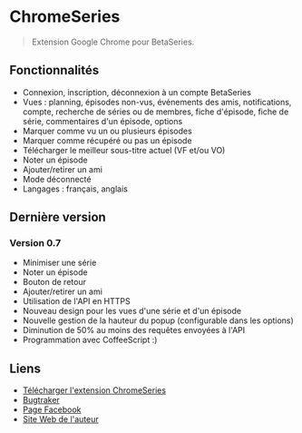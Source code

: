 ChromeSeries
============

> Extension Google Chrome pour BetaSeries.

Fonctionnalités
---------------

* Connexion, inscription, déconnexion à un compte BetaSeries
* Vues : planning, épisodes non-vus, événements des amis, notifications, compte, recherche de séries ou de membres, fiche d'épisode, fiche de série, commentaires d'un épisode, options
* Marquer comme vu un ou plusieurs épisodes
* Marquer comme récupéré ou pas un épisode
* Télécharger le meilleur sous-titre actuel (VF et/ou VO)
* Noter un épisode
* Ajouter/retirer un ami
* Mode déconnecté
* Langages : français, anglais

Dernière version
----------------

### Version 0.7
* Minimiser une série
* Noter un épisode
* Bouton de retour
* Ajouter/retirer un ami
* Utilisation de l'API en HTTPS
* Nouveau design pour les vues d'une série et d'un épisode
* Nouvelle gestion de la hauteur du popup (configurable dans les options)
* Diminution de 50% au moins des requêtes envoyées à l'API
* Programmation avec CoffeeScript :)

Liens
-----

* [Télécharger l'extension ChromeSeries](https://chrome.google.com/webstore/detail/dadaekemlgdonlfgmfmjnpbgdplffpda)
* [Bugtraker](https://www.betaseries.com/bugs/chromeseries)
* [Page Facebook](http://www.facebook.com/pages/ChromeSeries/199020100116357)
* [Site Web de l'auteur](http://www.menencia.com)
